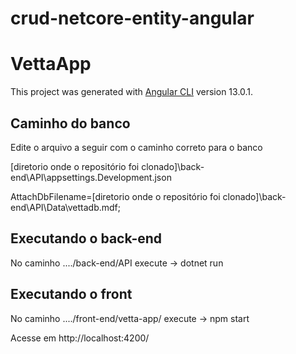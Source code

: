 # crud-netcore-entity-angular

# VettaApp

This project was generated with [Angular CLI](https://github.com/angular/angular-cli) version 13.0.1.

## Caminho do banco

Edite o arquivo a seguir com o caminho correto para o banco

[diretorio onde o repositório foi clonado]\back-end\API\appsettings.Development.json

AttachDbFilename=[diretorio onde o repositório foi clonado]\\back-end\\API\\Data\\vettadb.mdf;

## Executando o back-end
No caminho ..../back-end/API execute -> dotnet run

## Executando o front
No caminho ..../front-end/vetta-app/ execute -> npm start

Acesse em http://localhost:4200/
